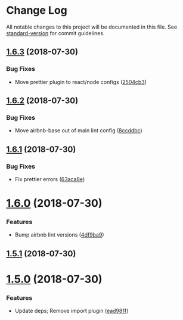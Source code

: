 # Change Log

All notable changes to this project will be documented in this file. See [standard-version](https://github.com/conventional-changelog/standard-version) for commit guidelines.

<a name="1.6.3"></a>
## [1.6.3](https://github.com/sappira-inc/eslint-config-sappira/compare/v1.6.2...v1.6.3) (2018-07-30)


### Bug Fixes

* Move prettier plugin to react/node configs ([2504cb3](https://github.com/sappira-inc/eslint-config-sappira/commit/2504cb3))



<a name="1.6.2"></a>
## [1.6.2](https://github.com/sappira-inc/eslint-config-sappira/compare/v1.6.1...v1.6.2) (2018-07-30)


### Bug Fixes

* Move airbnb-base out of main lint config ([8ccddbc](https://github.com/sappira-inc/eslint-config-sappira/commit/8ccddbc))



<a name="1.6.1"></a>
## [1.6.1](https://github.com/sappira-inc/eslint-config-sappira/compare/v1.6.0...v1.6.1) (2018-07-30)


### Bug Fixes

* Fix prettier errors ([63aca8e](https://github.com/sappira-inc/eslint-config-sappira/commit/63aca8e))



<a name="1.6.0"></a>
# [1.6.0](https://github.com/sappira-inc/eslint-config-sappira/compare/v1.5.0...v1.6.0) (2018-07-30)


### Features

* Bump airbnb lint versions ([4df9ba9](https://github.com/sappira-inc/eslint-config-sappira/commit/4df9ba9))



<a name="1.5.1"></a>
## [1.5.1](https://github.com/sappira-inc/eslint-config-sappira/compare/v1.5.0...v1.5.1) (2018-07-30)



<a name="1.5.0"></a>
# [1.5.0](https://github.com/sappira-inc/eslint-config-sappira/compare/v1.4.0...v1.5.0) (2018-07-30)


### Features

* Update deps; Remove import plugin ([ead981f](https://github.com/sappira-inc/eslint-config-sappira/commit/ead981f))
